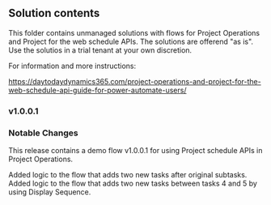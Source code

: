 ## Solution contents

This folder contains unmanaged solutions with flows for Project Operations and Project for the web schedule APIs. The solutions are offerend "as is". Use the solutios in a trial tenant at your own discretion.

For information and more instructions:

https://daytodaydynamics365.com/project-operations-and-project-for-the-web-schedule-api-guide-for-power-automate-users/

### v1.0.0.1
### Notable Changes
This release contains a demo flow v1.0.0.1 for using Project schedule APIs in Project Operations.

Added logic to the flow that adds two new tasks after original subtasks.
Added logic to the flow that adds two new tasks between tasks 4 and 5 by using Display Sequence.
